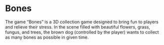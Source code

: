 # Bones
The game “Bones” is a 3D collection game designed to bring fun to players and relieve their stress. In the scene filled with beautiful flowers, grass, fungus, and trees, the brown dog (controlled by the player) wants to collect as many bones as possible in given time. 
